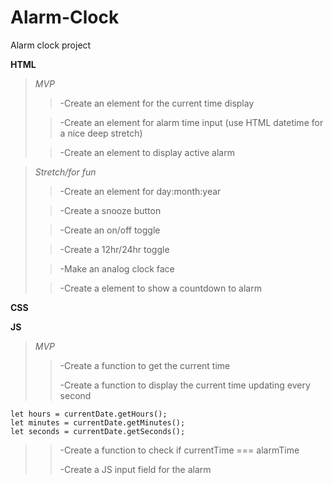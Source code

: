 # Alarm-Clock
Alarm clock project

**HTML**
>*MVP*   
>>-Create an element for the current time display
>
>>-Create an element for alarm time input (use HTML datetime for a nice deep stretch)
>
>>-Create an element to display active alarm

>*Stretch/for fun*
>>-Create an element for day:month:year
>
>>-Create a snooze button
>
>>-Create an on/off toggle
>
>>-Create a 12hr/24hr toggle
>
>>-Make an analog clock face
>
>>-Create a element to show a countdown to alarm

**CSS**


**JS**

>*MVP*
>>-Create a function to get the current time
>>
>>-Create a function to display the current time updating every second
```
let hours = currentDate.getHours();
let minutes = currentDate.getMinutes();
let seconds = currentDate.getSeconds();
```
>>-Create a function to check if currentTime === alarmTime
>>
>>-Create a JS input field for the alarm